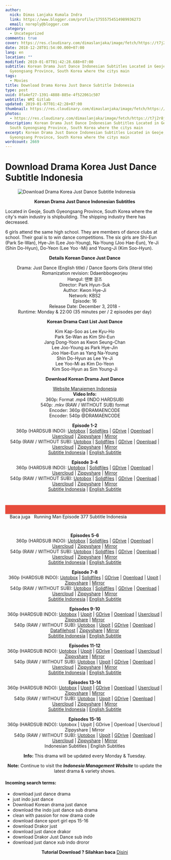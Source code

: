 ```yaml
---
author:
  nick: Dimas Lanjaka Kumala Indra
  link: https://www.blogger.com/profile/17555754514989936273
  email: noreply@blogger.com
category:
  - Uncategorized
comments: true
cover: https://res.cloudinary.com/dimaslanjaka/image/fetch/https://t7j2r8j8.stackpathcdn.com/wp-content/uploads/2018/12/Download-Drama-Korea-Just-Dance-Subtitle-Indonesia-678x381.jpg
date: 2018-12-28T01:54:00.000+07:00
lang: en
location: ""
modified: 2019-01-07T01:42:28.688+07:00
subtitle: Korean Drama Just Dance Indonesian Subtitles Located in Geoje, South
  Gyeongsang Province, South Korea where the citys main
tags:
  - Movies
title: Download Drama Korea Just Dance Subtitle Indonesia
type: post
uuid: 8fa4ef27-1391-4888-885e-4f522061c507
webtitle: WMI Gitlab
updated: 2019-01-07T01:42:28+07:00
thumbnail: https://res.cloudinary.com/dimaslanjaka/image/fetch/https://t7j2r8j8.stackpathcdn.com/wp-content/uploads/2018/12/Download-Drama-Korea-Just-Dance-Subtitle-Indonesia-678x381.jpg
photos:
  - https://res.cloudinary.com/dimaslanjaka/image/fetch/https://t7j2r8j8.stackpathcdn.com/wp-content/uploads/2018/12/Download-Drama-Korea-Just-Dance-Subtitle-Indonesia-678x381.jpg
description: Korean Drama Just Dance Indonesian Subtitles Located in Geoje,
  South Gyeongsang Province, South Korea where the citys main
excerpt: Korean Drama Just Dance Indonesian Subtitles Located in Geoje, South
  Gyeongsang Province, South Korea where the citys main
wordcount: 2669
---
```


<h1 for="title" class="notranslate">Download Drama Korea Just Dance Subtitle Indonesia</h1>  <div>  <div class="entry-content clearfix">  <figure class="entry-thumbnail"><img src="https://res.cloudinary.com/dimaslanjaka/image/fetch/https://t7j2r8j8.stackpathcdn.com/wp-content/uploads/2018/12/Download-Drama-Korea-Just-Dance-Subtitle-Indonesia-678x381.jpg" alt="Download Drama Korea Just Dance Subtitle Indonesia" title="Download Korean Drama Just Dance Indonesian Subtitles" class="notranslate"></figure><p style="text-align: center;"> <span class="notranslate"> <strong>Korean Drama Just Dance Indonesian Subtitles</strong></span> </p>  <p> <span class="notranslate"> Located in Geoje, South Gyeongsang Province, South Korea where the city's main industry is shipbuilding.</span> <span class="notranslate"> The shipping industry there has decreased.</span> </p>  <p> <span class="notranslate"> 6 girls attend the same high school.</span> <span class="notranslate"> They are members of dance clubs at school.</span> <span class="notranslate"> Their goal is to win dance competitions.</span> <span class="notranslate"> The six girls are Shi-Eun (Park Se-Wan), Hye-Jin (Lee Joo-Young), Na-Young (Joo Hae-Eun), Ye-Ji (Shin Do-Hyun), Do-Yeon (Lee Yoo -Mi) and Young-Ji (Kim Soo-Hyun).</span> </p>  <p style="text-align: center;"> <span class="notranslate"> <strong>Details Korean Dance Just Dance</strong></span> </p>  <p style="text-align: center;"> <span class="notranslate"> Drama: Just Dance (English title) / Dance Sports Girls (literal title)</span> <br><span class="notranslate"> Romanization revision: Ddaenbbogeorjeu</span> <br><span class="notranslate"> Hangul: 땐뽀 걸즈</span> <br><span class="notranslate"> Director: Park Hyun-Suk</span> <br><span class="notranslate"> Author: Kwon Hye-Ji</span> <br><span class="notranslate"> Network: KBS2</span> <br><span class="notranslate"> Episode: 16</span> <br><span class="notranslate"> Release Date: December 3, 2018 -</span> <br><span class="notranslate"> Runtime: Monday &amp; 22:00 (35 minutes per / 2 episodes per day)</span> </p>  <p style="text-align: center;"> <span class="notranslate"> <strong>Korean Drama Cast List Just Dance</strong></span> </p>  <p style="text-align: center;"> <span class="notranslate"> Kim Kap-Soo as Lee Kyu-Ho</span> <br><span class="notranslate"> Park Se-Wan as Kim Shi-Eun</span> <br><span class="notranslate"> Jang Dong-Yoon as Kwon Seung-Chan</span> <br><span class="notranslate"> Lee Joo-Young as Park Hye-Jin</span> <br><span class="notranslate"> Joo Hae-Eun as Yang Na-Young</span> <br><span class="notranslate"> Shin Do-Hyun as Lee Ye-Ji</span> <br><span class="notranslate"> Lee Yoo-Mi as Kim Do-Yeon</span> <br><span class="notranslate"> Kim Soo-Hyun as Sim Young-Ji</span> </p>  <p style="text-align: center;"> <span class="notranslate"> <strong>Download Korean Drama Just Dance</strong></span> </p>  <p style="text-align: center;"> <a href="https://web-manajemen.blogspot.com/p/search.html?q=" data-wpel-link="internal" class="notranslate" target="_blank">Website Manajemen Indonesia</a> <br><span class="notranslate"> <strong>Video Info:</strong></span> <strong><br></strong> <span class="notranslate"> 360p: Format .mp4 (INDO HARDSUB)</span> <br><span class="notranslate"> 540p: .mkv (RAW / WITHOUT SUB) format</span> <br><span class="notranslate"> Encoder: 360p @DRAMAENCODE</span> <br><span class="notranslate"> Encoder: 540p @DRAMAENCODE</span> </p>  <p style="text-align: center;"> <span class="notranslate"> <strong>Episode 1-2</strong></span> <br><span class="notranslate"> 360p (HARDSUB INDO): <a href="https://uptobox.com/lrwo8gzjy9u8" data-wpel-link="external" target="_blank" rel="noopener noreferer nofollow" class="notranslate">Uptobox</a> |</span> <span class="notranslate"> <a href="http://www.solidfiles.com/v/aZZZnPGAY7LMm" data-wpel-link="external" target="_blank" rel="noopener noreferer nofollow" class="notranslate">Solidfiles</a> |</span> <span class="notranslate"> <a href="https://drive.google.com/uc?id=1LiZs79gd8ML-_FFK3w1zooOE0SB5znVn&amp;export=download" data-wpel-link="external" target="_blank" rel="noopener noreferer nofollow" class="notranslate">GDrive</a> |</span> <span class="notranslate"> <a href="" data-wpel-link="external" target="_blank" rel="nofollow noopener noreferrer" class="notranslate">Openload</a> |</span> <span class="notranslate"> <a href="https://userscloud.com/ff4di7fhqf4e" data-wpel-link="external" target="_blank" rel="noopener noreferer nofollow" class="notranslate">Usercloud</a> |</span> <span class="notranslate"> <a href="https://www18.zippyshare.com/v/BzxrzQRB/file.html" data-wpel-link="external" target="_blank" rel="noopener noreferer nofollow" class="notranslate">Zippyshare</a> |</span> <a href="https://mirrorace.com/m/2PBl6" data-wpel-link="external" target="_blank" rel="noopener noreferer nofollow" class="notranslate">Mirror</a> <br><span class="notranslate"> 540p (RAW / WITHOUT SUB): <a href="https://uptobox.com/qfc9qv1rcfug" data-wpel-link="external" target="_blank" rel="noopener noreferer nofollow" class="notranslate">Uptobox</a> |</span> <span class="notranslate"> <a href="http://www.solidfiles.com/v/e88nQjdVg868Y" data-wpel-link="external" target="_blank" rel="noopener noreferer nofollow" class="notranslate">Solidfiles</a> |</span> <span class="notranslate"> <a href="https://drive.google.com/uc?id=1t0C854hQECJE4X9wfYU8qXuXS0B2Ykzr&amp;export=download" data-wpel-link="external" target="_blank" rel="noopener noreferer nofollow" class="notranslate">GDrive</a> |</span> <span class="notranslate"> <a href="" data-wpel-link="external" target="_blank" rel="nofollow noopener noreferrer" class="notranslate">Openload</a> |</span> <span class="notranslate"> <a href="https://userscloud.com/kbxqv0jjo6ii" data-wpel-link="external" target="_blank" rel="noopener noreferer nofollow" class="notranslate">Usercloud</a> |</span> <span class="notranslate"> <a href="https://www31.zippyshare.com/v/g9ktXrbv/file.html" data-wpel-link="external" target="_blank" rel="noopener noreferer nofollow" class="notranslate">Zippyshare</a> |</span> <a href="https://mirrorace.com/m/3vygc" data-wpel-link="external" target="_blank" rel="noopener noreferer nofollow" class="notranslate">Mirror</a> <br><span class="notranslate"> <a href="https://subscene.com/subtitles/just-dance-dance-sports-girls-ddaenbbogeorjeu/indonesian/1893016" data-wpel-link="external" target="_blank" rel="noopener noreferer nofollow" class="notranslate">Subtitle Indonesia</a> |</span> <a href="https://subscene.com/subtitles/just-dance-dance-sports-girls-ddaenbbogeorjeu/english/1892881" data-wpel-link="external" target="_blank" rel="noopener noreferer nofollow" class="notranslate">English Subtitle</a> </p>  <p style="text-align: center;"> <span class="notranslate"> <strong>Episode 3-4</strong></span> <br><span class="notranslate"> 360p (HARDSUB INDO): <a href="https://uptobox.com/y0kpk3zxsw5b" data-wpel-link="external" target="_blank" rel="noopener noreferer nofollow" class="notranslate">Uptobox</a> |</span> <span class="notranslate"> <a href="http://www.solidfiles.com/v/PAAkzva7VKX2R" data-wpel-link="external" target="_blank" rel="noopener noreferer nofollow" class="notranslate">Solidfiles</a> |</span> <span class="notranslate"> <a href="https://drive.google.com/uc?id=1_5ODPkl1PPtAvconsAfVorXgo98HW2QV&amp;export=download" data-wpel-link="external" target="_blank" rel="noopener noreferer nofollow" class="notranslate">GDrive</a> |</span> <span class="notranslate"> <a href="" data-wpel-link="external" target="_blank" rel="nofollow noopener noreferrer" class="notranslate">Openload</a> |</span> <span class="notranslate"> <a href="https://userscloud.com/69qkz0o22uot" data-wpel-link="external" target="_blank" rel="noopener noreferer nofollow" class="notranslate">Usercloud</a> |</span> <span class="notranslate"> <a href="https://www29.zippyshare.com/v/gzpeePlW/file.html" data-wpel-link="external" target="_blank" rel="noopener noreferer nofollow" class="notranslate">Zippyshare</a> |</span> <a href="https://mirrorace.com/m/4Ruvd" data-wpel-link="external" target="_blank" rel="noopener noreferer nofollow" class="notranslate">Mirror</a> <br><span class="notranslate"> 540p (RAW / WITHOUT SUB): <a href="https://uptobox.com/hke9igvuus0z" data-wpel-link="external" target="_blank" rel="noopener noreferer nofollow" class="notranslate">Uptobox</a> |</span> <span class="notranslate"> <a href="http://www.solidfiles.com/v/3PP8VV5yqX23B" data-wpel-link="external" target="_blank" rel="noopener noreferer nofollow" class="notranslate">Solidfiles</a> |</span> <span class="notranslate"> <a href="https://drive.google.com/uc?id=1EWoCFb8dZCYmQj8aLHyKnIzBKZcezBDa&amp;export=download" data-wpel-link="external" target="_blank" rel="noopener noreferer nofollow" class="notranslate">GDrive</a> |</span> <span class="notranslate"> <a href="" data-wpel-link="external" target="_blank" rel="nofollow noopener noreferrer" class="notranslate">Openload</a> |</span> <span class="notranslate"> <a href="https://userscloud.com/wwcv9clazbap" data-wpel-link="external" target="_blank" rel="noopener noreferer nofollow" class="notranslate">Usercloud</a> |</span> <span class="notranslate"> <a href="https://www75.zippyshare.com/v/SgQEYL9N/file.html" data-wpel-link="external" target="_blank" rel="noopener noreferer nofollow" class="notranslate">Zippyshare</a> |</span> <a href="https://mirrorace.com/m/4Ru4h" data-wpel-link="external" target="_blank" rel="noopener noreferer nofollow" class="notranslate">Mirror</a> <br><span class="notranslate"> <a href="https://subscene.com/subtitles/just-dance-dance-sports-girls-ddaenbbogeorjeu/indonesian/1893512" data-wpel-link="external" target="_blank" rel="noopener noreferer nofollow" class="notranslate">Subtitle Indonesia</a> |</span> <a href="https://subscene.com/subtitles/just-dance-dance-sports-girls-ddaenbbogeorjeu/english/1893350" data-wpel-link="external" target="_blank" rel="noopener noreferer nofollow" class="notranslate">English Subtitle</a> </p>  <div style="clear:both; margin-top:3em; margin-bottom:3em;" class="notranslate"> <a href="https://web-manajemen.blogspot.com/p/search.html?q=running%20man%20episode%20%20subtitle%20indonesia" target="_blank" class="notranslate u54543b72ea0a79809ffb4a3b32bc6f04" data-wpel-link="internal"></a> <style>.u54543b72ea0a79809ffb4a3b32bc6f04{padding:0;margin:0;padding-top:1em!important;padding-bottom:1em!important;width:100%;display:block;font-weight:700;background-color:#E74C3C;border:0!important;border-left:4px solid #E74C3C!important;box-shadow:0 1px 2px rgba(0,0,0,.17);-moz-box-shadow:0 1px 2px rgba(0,0,0,.17);-o-box-shadow:0 1px 2px rgba(0,0,0,.17);-webkit-box-shadow:0 1px 2px rgba(0,0,0,.17);text-decoration:none}.u54543b72ea0a79809ffb4a3b32bc6f04:active,.u54543b72ea0a79809ffb4a3b32bc6f04:hover{opacity:1;transition:opacity 250ms;webkit-transition:opacity 250ms;text-decoration:none}.u54543b72ea0a79809ffb4a3b32bc6f04{transition:background-color 250ms;webkit-transition:background-color 250ms;opacity:1;transition:opacity 250ms;webkit-transition:opacity 250ms}.u54543b72ea0a79809ffb4a3b32bc6f04 .ctaText{font-weight:700;color:#000;text-decoration:none;font-size:16px}.u54543b72ea0a79809ffb4a3b32bc6f04 .postTitle{color:#ECF0F1;text-decoration:underline!important;font-size:16px}.u54543b72ea0a79809ffb4a3b32bc6f04:hover .postTitle{text-decoration:underline!important}</style>  <div style="padding-left:1em; padding-right:1em;" class="notranslate"> <span class="notranslate ctaText">Baca juga</span> &nbsp; <span class="notranslate postTitle">Running Man Episode 377 Subtitle Indonesia</span> </div>  </div>  <p style="text-align: center;"> <span class="notranslate"> <strong>Episodes 5-6</strong></span> <br><span class="notranslate"> 360p (HARDSUB INDO): <a href="https://uptobox.com/xhnf03srytj0" data-wpel-link="external" target="_blank" rel="noopener noreferer nofollow" class="notranslate">Uptobox</a> |</span> <span class="notranslate"> <a href="https://www.solidfiles.com/v/jXXvN3x2rNpDL" data-wpel-link="external" target="_blank" rel="noopener noreferer nofollow" class="notranslate">Solidfiles</a> |</span> <span class="notranslate"> <a href="https://drive.google.com/uc?id=1w_pAei49gJE4bHk5CQGnlxV8EmoD_vph&amp;export=download" data-wpel-link="external" target="_blank" rel="noopener noreferer nofollow" class="notranslate">GDrive</a> |</span> <span class="notranslate"> <a href="" data-wpel-link="external" target="_blank" rel="nofollow noopener noreferrer" class="notranslate">Openload</a> |</span> <span class="notranslate"> <a href="https://userscloud.com/em43kx3ixdgg" data-wpel-link="external" target="_blank" rel="noopener noreferer nofollow" class="notranslate">Usercloud</a> |</span> <span class="notranslate"> <a href="https://www81.zippyshare.com/v/s7E5IB5o/file.html" data-wpel-link="external" target="_blank" rel="noopener noreferer nofollow" class="notranslate">Zippyshare</a> |</span> <a href="https://mirrorace.com/m/4RA9x" data-wpel-link="external" target="_blank" rel="noopener noreferer nofollow" class="notranslate">Mirror</a> <br><span class="notranslate"> 540p (RAW / WITHOUT SUB): <a href="https://uptobox.com/97b2tppvzyrs" data-wpel-link="external" target="_blank" rel="noopener noreferer nofollow" class="notranslate">Uptobox</a> |</span> <span class="notranslate"> <a href="http://www.solidfiles.com/v/3PP7jxLnyYzmY" data-wpel-link="external" target="_blank" rel="noopener noreferer nofollow" class="notranslate">Solidfiles</a> |</span> <span class="notranslate"> <a href="https://drive.google.com/uc?id=15rL2YpNNkPl1hFafWMHhcunB8gnZTARU&amp;export=download" data-wpel-link="external" target="_blank" rel="noopener noreferer nofollow" class="notranslate">GDrive</a> |</span> <span class="notranslate"> <a href="" data-wpel-link="external" target="_blank" rel="nofollow noopener noreferrer" class="notranslate">Openload</a> |</span> <span class="notranslate"> <a href="https://userscloud.com/9pb10izv2w5d" data-wpel-link="external" target="_blank" rel="noopener noreferer nofollow" class="notranslate">Usercloud</a> |</span> <span class="notranslate"> <a href="https://www94.zippyshare.com/v/BQQCMGIj/file.html" data-wpel-link="external" target="_blank" rel="noopener noreferer nofollow" class="notranslate">Zippyshare</a> |</span> <a href="https://mirrorace.com/m/4Rzbd" data-wpel-link="external" target="_blank" rel="noopener noreferer nofollow" class="notranslate">Mirror</a> <br><span class="notranslate"> <a href="https://subscene.com/subtitles/just-dance-dance-sports-girls-ddaenbbogeorjeu/indonesian/1896917" data-wpel-link="external" target="_blank" rel="noopener noreferer nofollow" class="notranslate">Subtitle Indonesia</a> |</span> <a href="https://subscene.com/subtitles/just-dance-dance-sports-girls-ddaenbbogeorjeu/english/1896680" data-wpel-link="external" target="_blank" rel="noopener noreferer nofollow" class="notranslate">English Subtitle</a> </p>  <p style="text-align: center;"> <span class="notranslate"> <strong>Episode 7-8</strong></span> <br><span class="notranslate"> 360p (HARDSUB INDO): <a href="https://uptobox.com/5eq1s08bff74" data-wpel-link="external" target="_blank" rel="noopener noreferer nofollow" class="notranslate">Uptobox</a> |</span> <span class="notranslate"> <a href="http://www.solidfiles.com/v/e88xzWY8jQrRe" data-wpel-link="external" target="_blank" rel="noopener noreferer nofollow" class="notranslate">Solidfiles</a> |</span> <span class="notranslate"> <a href="https://drive.google.com/uc?id=1HMNvGRxRzX3hAEiaJ2bux2xQhDtzVBBF&amp;export=download" data-wpel-link="external" target="_blank" rel="noopener noreferer nofollow" class="notranslate">GDrive</a> |</span> <span class="notranslate"> <a href="" data-wpel-link="external" target="_blank" rel="nofollow noopener noreferrer" class="notranslate">Openload</a> |</span> <span class="notranslate"> <a href="http://uppit.com/etxosa9bh4f6" data-wpel-link="external" target="_blank" rel="noopener noreferer nofollow" class="notranslate">Uppit</a> |</span> <span class="notranslate"> <a href="https://www47.zippyshare.com/v/ezLcmItc/file.html" data-wpel-link="external" target="_blank" rel="noopener noreferer nofollow" class="notranslate">Zippyshare</a> |</span> <a href="https://mirrorace.com/m/4bDfd" data-wpel-link="external" target="_blank" rel="noopener noreferer nofollow" class="notranslate">Mirror</a> <br><span class="notranslate"> 540p (RAW / WITHOUT SUB): <a href="https://uptobox.com/jvd1sqs282i7" data-wpel-link="external" target="_blank" rel="noopener noreferer nofollow" class="notranslate">Uptobox</a> |</span> <span class="notranslate"> <a href="https://www.solidfiles.com/v/8ppxgPNLW43DQ" data-wpel-link="external" target="_blank" rel="noopener noreferer nofollow" class="notranslate">Solidfiles</a> |</span> <span class="notranslate"> <a href="https://drive.google.com/uc?id=1c9UOCwHHW2Kz_ef2nui30fJAxA8fQhNY&amp;export=download" data-wpel-link="external" target="_blank" rel="noopener noreferer nofollow" class="notranslate">GDrive</a> |</span> <span class="notranslate"> <a href="" data-wpel-link="external" target="_blank" rel="nofollow noopener noreferrer" class="notranslate">Openload</a> |</span> <span class="notranslate"> <a href="https://userscloud.com/4lp1ay78sfhe" data-wpel-link="external" target="_blank" rel="noopener noreferer nofollow" class="notranslate">Usercloud</a> |</span> <span class="notranslate"> <a href="https://www61.zippyshare.com/v/wMuQZsHk/file.html" data-wpel-link="external" target="_blank" rel="noopener noreferer nofollow" class="notranslate">Zippyshare</a> |</span> <a href="https://mirrorace.com/m/4RA9w" data-wpel-link="external" target="_blank" rel="noopener noreferer nofollow" class="notranslate">Mirror</a> <br><span class="notranslate"> <a href="https://subscene.com/subtitles/just-dance-dance-sports-girls-ddaenbbogeorjeu/indonesian/1897447" data-wpel-link="external" target="_blank" rel="noopener noreferer nofollow" class="notranslate">Subtitle Indonesia</a> |</span> <a href="https://subscene.com/subtitles/just-dance-dance-sports-girls-ddaenbbogeorjeu/english/1897250" data-wpel-link="external" target="_blank" rel="noopener noreferer nofollow" class="notranslate">English Subtitle</a> </p>  <p style="text-align: center;"> <span class="notranslate"> <strong>Episodes 9-10</strong></span> <br><span class="notranslate"> 360p (HARDSUB INDO): <a href="https://uptobox.com/zjx83i97zj4k" data-wpel-link="external" target="_blank" rel="noopener noreferer nofollow" class="notranslate">Uptobox</a> |</span> <span class="notranslate"> <a href="http://uppit.com/jd3efoh0b9m9" data-wpel-link="external" target="_blank" rel="noopener noreferer nofollow" class="notranslate">Uppit</a> |</span> <span class="notranslate"> <a href="https://drive.google.com/uc?id=1TzerAVRtmpu6pw8YmUTHNfysRsOejYbl&amp;export=download" data-wpel-link="external" target="_blank" rel="noopener noreferer nofollow" class="notranslate">GDrive</a> |</span> <span class="notranslate"> <a href="" data-wpel-link="external" target="_blank" rel="nofollow noopener noreferrer" class="notranslate">Openload</a> |</span> <span class="notranslate"> <a href="https://userscloud.com/3uw2dngrpi15" data-wpel-link="external" target="_blank" rel="noopener noreferer nofollow" class="notranslate">Usercloud</a> |</span> <span class="notranslate"> <a href="https://www13.zippyshare.com/v/WYxLjhSS/file.html" data-wpel-link="external" target="_blank" rel="noopener noreferer nofollow" class="notranslate">Zippyshare</a> |</span> <a href="https://mirrorace.com/m/3vLcs" data-wpel-link="external" target="_blank" rel="noopener noreferer nofollow" class="notranslate">Mirror</a> <br><span class="notranslate"> 540p (RAW / WITHOUT SUB): <a href="https://uptobox.com/exksys7el2nf" data-wpel-link="external" target="_blank" rel="noopener noreferer nofollow" class="notranslate">Uptobox</a> |</span> <span class="notranslate"> <a href="http://uppit.com/ajp9eryrrqws" data-wpel-link="external" target="_blank" rel="noopener noreferer nofollow" class="notranslate">Uppit</a> |</span> <span class="notranslate"> <a href="https://drive.google.com/uc?id=14uZSqsJKxY7Ez0f8RqnN9j4EtzDuS8eH&amp;export=download" data-wpel-link="external" target="_blank" rel="noopener noreferer nofollow" class="notranslate">GDrive</a> |</span> <span class="notranslate"> <a href="" data-wpel-link="external" target="_blank" rel="nofollow noopener noreferrer" class="notranslate">Openload</a> |</span> <span class="notranslate"> <a href="https://www.datafilehost.com/d/abddc06e" data-wpel-link="external" target="_blank" rel="noopener noreferer nofollow" class="notranslate">Datafilehost</a> |</span> <span class="notranslate"> <a href="https://www112.zippyshare.com/v/cSUg9QHK/file.html" data-wpel-link="external" target="_blank" rel="noopener noreferer nofollow" class="notranslate">Zippyshare</a> |</span> <a href="https://mirrorace.com/m/2PN61" data-wpel-link="external" target="_blank" rel="noopener noreferer nofollow" class="notranslate">Mirror</a> <br><span class="notranslate"> <a href="https://subscene.com/subtitles/just-dance-dance-sports-girls-ddaenbbogeorjeu/indonesian/1900543" data-wpel-link="external" target="_blank" rel="noopener noreferer nofollow" class="notranslate">Subtitle Indonesia</a> |</span> <a href="https://subscene.com/subtitles/just-dance-dance-sports-girls-ddaenbbogeorjeu/english/1900324" data-wpel-link="external" target="_blank" rel="noopener noreferer nofollow" class="notranslate">English Subtitle</a> </p>  <p style="text-align: center;"> <span class="notranslate"> <strong>Episodes 11-12</strong></span> <br><span class="notranslate"> 360p (HARDSUB INDO): <a href="https://uptobox.com/g4gp3768y72c" data-wpel-link="external" target="_blank" rel="noopener noreferer nofollow" class="notranslate">Uptobox</a> |</span> <span class="notranslate"> <a href="http://uppit.com/xz6gsbnkaz4g" data-wpel-link="external" target="_blank" rel="noopener noreferer nofollow" class="notranslate">Uppit</a> |</span> <span class="notranslate"> <a href="https://drive.google.com/uc?id=1ilQsYMeURWzIXEJ32eMBvtzx2HM3T-fi&amp;export=download" data-wpel-link="external" target="_blank" rel="noopener noreferer nofollow" class="notranslate">GDrive</a> |</span> <span class="notranslate"> <a href="" data-wpel-link="external" target="_blank" rel="nofollow noopener noreferrer" class="notranslate">Openload</a> |</span> <span class="notranslate"> <a href="https://userscloud.com/un4xbs72t2wv" data-wpel-link="external" target="_blank" rel="noopener noreferer nofollow" class="notranslate">Usercloud</a> |</span> <span class="notranslate"> <a href="https://www27.zippyshare.com/v/QYjbWHtY/file.html" data-wpel-link="external" target="_blank" rel="noopener noreferer nofollow" class="notranslate">Zippyshare</a> |</span> <a href="https://mirrorace.com/m/4bJyQ" data-wpel-link="external" target="_blank" rel="noopener noreferer nofollow" class="notranslate">Mirror</a> <br><span class="notranslate"> 540p (RAW / WITHOUT SUB): <a href="https://uptobox.com/20qfyiree9r8" data-wpel-link="external" target="_blank" rel="noopener noreferer nofollow" class="notranslate">Uptobox</a> |</span> <span class="notranslate"> <a href="http://uppit.com/i6gscdiuf36l" data-wpel-link="external" target="_blank" rel="noopener noreferer nofollow" class="notranslate">Uppit</a> |</span> <span class="notranslate"> <a href="https://drive.google.com/uc?id=1r75rYXLz9HOSYAG95iqRsvxdjMkMiwDZ&amp;export=download" data-wpel-link="external" target="_blank" rel="noopener noreferer nofollow" class="notranslate">GDrive</a> |</span> <span class="notranslate"> <a href="" data-wpel-link="external" target="_blank" rel="nofollow noopener noreferrer" class="notranslate">Openload</a> |</span> <span class="notranslate"> <a href="https://userscloud.com/6ebx6h307ec1" data-wpel-link="external" target="_blank" rel="noopener noreferer nofollow" class="notranslate">Usercloud</a> |</span> <span class="notranslate"> <a href="https://www35.zippyshare.com/v/1T5OCKl5/file.html" data-wpel-link="external" target="_blank" rel="noopener noreferer nofollow" class="notranslate">Zippyshare</a> |</span> <a href="https://mirrorace.com/m/29Qtm" data-wpel-link="external" target="_blank" rel="noopener noreferer nofollow" class="notranslate">Mirror</a> <br><span class="notranslate"> <a href="https://subscene.com/subtitles/just-dance-ddaenbbogeorjeu/indonesian/1901070" data-wpel-link="external" target="_blank" rel="noopener noreferer nofollow" class="notranslate">Subtitle Indonesia</a> |</span> <a href="https://subscene.com/subtitles/just-dance-ddaenbbogeorjeu/english/1900832" data-wpel-link="external" target="_blank" rel="noopener noreferer nofollow" class="notranslate">English Subtitle</a> </p>  <p style="text-align: center;"> <span class="notranslate"> <strong>Episodes 13-14</strong></span> <br><span class="notranslate"> 360p (HARDSUB INDO): <a href="https://uptobox.com/udm08507vcvh" data-wpel-link="external" target="_blank" rel="noopener noreferer nofollow" class="notranslate">Uptobox</a> |</span> <span class="notranslate"> <a href="http://uppit.com/y3xjot2451m4" data-wpel-link="external" target="_blank" rel="noopener noreferer nofollow" class="notranslate">Uppit</a> |</span> <span class="notranslate"> <a href="https://drive.google.com/uc?id=1fcVOcLuQgAlSUt0fvWw_dcnVwGRkbzIF&amp;export=download" data-wpel-link="external" target="_blank" rel="noopener noreferer nofollow" class="notranslate">GDrive</a> |</span> <span class="notranslate"> <a href="" data-wpel-link="external" target="_blank" rel="nofollow noopener noreferrer" class="notranslate">Openload</a> |</span> <span class="notranslate"> <a href="https://userscloud.com/bjydaodtpdkt" data-wpel-link="external" target="_blank" rel="noopener noreferer nofollow" class="notranslate">Usercloud</a> |</span> <span class="notranslate"> <a href="https://www98.zippyshare.com/v/g4o5JzyV/file.html" data-wpel-link="external" target="_blank" rel="noopener noreferer nofollow" class="notranslate">Zippyshare</a> |</span> <a href="https://mirrorace.com/m/4RM9R" data-wpel-link="external" target="_blank" rel="noopener noreferer nofollow" class="notranslate">Mirror</a> <br><span class="notranslate"> 540p (RAW / WITHOUT SUB): <a href="https://uptobox.com/329z1ueo6rcx" data-wpel-link="external" target="_blank" rel="noopener noreferer nofollow" class="notranslate">Uptobox</a> |</span> <span class="notranslate"> <a href="http://uppit.com/szx5ee3x35zi" data-wpel-link="external" target="_blank" rel="noopener noreferer nofollow" class="notranslate">Uppit</a> |</span> <span class="notranslate"> <a href="https://drive.google.com/uc?id=1vL0IGqfZsIzGBJ7GT-T9GcMErDFyRf5z&amp;export=download" data-wpel-link="external" target="_blank" rel="noopener noreferer nofollow" class="notranslate">GDrive</a> |</span> <span class="notranslate"> <a href="" data-wpel-link="external" target="_blank" rel="nofollow noopener noreferrer" class="notranslate">Openload</a> |</span> <span class="notranslate"> <a href="https://userscloud.com/ufojvgbfka5n" data-wpel-link="external" target="_blank" rel="noopener noreferer nofollow" class="notranslate">Usercloud</a> |</span> <span class="notranslate"> <a href="https://www83.zippyshare.com/v/xiabbkun/file.html" data-wpel-link="external" target="_blank" rel="noopener noreferer nofollow" class="notranslate">Zippyshare</a> |</span> <a href="https://mirrorace.com/m/3vQvP" data-wpel-link="external" target="_blank" rel="noopener noreferer nofollow" class="notranslate">Mirror</a> <br><span class="notranslate"> <a href="https://subscene.com/subtitles/just-dance-ddaenbbogeorjeu/indonesian/1903611" data-wpel-link="external" target="_blank" rel="noopener noreferer nofollow" class="notranslate">Subtitle Indonesia</a> |</span> <a href="https://subscene.com/subtitles/just-dance-ddaenbbogeorjeu/english/1903521" data-wpel-link="external" target="_blank" rel="noopener noreferer nofollow" class="notranslate">English Subtitle</a> </p>  <p style="text-align: center;"> <span class="notranslate"> <strong>Episodes 15-16</strong></span> <br><span class="notranslate"> 360p (HARDSUB INDO): Uptobox |</span> <span class="notranslate"> Uppit |</span> <span class="notranslate"> GDrive |</span> <span class="notranslate"> Openload |</span> <span class="notranslate"> Usercloud |</span> <span class="notranslate"> Zippyshare |</span> <span class="notranslate"> Mirror</span> <br><span class="notranslate"> 540p (RAW / WITHOUT SUB): <a href="https://uptobox.com/8jkq1evwivu1" data-wpel-link="external" target="_blank" rel="noopener noreferer nofollow" class="notranslate">Uptobox</a> |</span> <span class="notranslate"> <a href="http://uppit.com/im6os4fybtew" data-wpel-link="external" target="_blank" rel="noopener noreferer nofollow" class="notranslate">Uppit</a> |</span> <span class="notranslate"> <a href="https://drive.google.com/uc?id=1BOwLLLQ39146pqjezsvLj2wGfsYuTBhU&amp;export=download" data-wpel-link="external" target="_blank" rel="noopener noreferer nofollow" class="notranslate">GDrive</a> |</span> <span class="notranslate"> <a href="" data-wpel-link="external" target="_blank" rel="nofollow noopener noreferrer" class="notranslate">Openload</a> |</span> <span class="notranslate"> <a href="https://userscloud.com/ixplwl0zp3x9" data-wpel-link="external" target="_blank" rel="noopener noreferer nofollow" class="notranslate">Usercloud</a> |</span> <span class="notranslate"> <a href="https://www80.zippyshare.com/v/B9amNcME/file.html" data-wpel-link="external" target="_blank" rel="noopener noreferer nofollow" class="notranslate">Zippyshare</a> |</span> <a href="https://mirrorace.com/m/3vRtU" data-wpel-link="external" target="_blank" rel="noopener noreferer nofollow" class="notranslate">Mirror</a> <br><span class="notranslate"> Indonesian Subtitles |</span> <span class="notranslate"> English Subtitles</span> </p>  <p style="text-align: center;"> <span class="notranslate"> <strong>Info:</strong> This drama will be updated every Monday &amp; Tuesday.</span> </p>  <p style="text-align: center;"> <span class="notranslate"> <strong>Note:</strong> Continue to visit the <em><strong>Indonesia Management Website</strong></em> to update the latest drama &amp; variety shows.</span> </p>  <h4> <span class="notranslate"> Incoming search terms:</span> </h4>  <ul>  <li> <span class="notranslate"> download just dance drama</span> </li>  <li> <span class="notranslate"> just indo just dance</span> </li>  <li> <span class="notranslate"> Download Korean drama just dance</span> </li>  <li> <span class="notranslate"> download the indo just dance sub drama</span> </li>  <li> <span class="notranslate"> clean with passion for now drama code</span> </li>  <li> <span class="notranslate"> download dance sport girl eps 15-16</span> </li>  <li> <span class="notranslate"> download Drakor just</span> </li>  <li> <span class="notranslate"> download just dance drakor</span> </li>  <li> <span class="notranslate"> download Drakor Just Dance sub indo</span> </li>  <li> <span class="notranslate"> download just dance xub indo droror</span> </li>  </ul>  <div class="notranslate code-block code-block-1" style="margin: 8px auto; text-align: center; display: block; clear: both;"> <b>Tutorial Download ? Silahkan baca</b> <a href="https://web-manajemen.blogspot.com/p/search.html?q=tutorial%20download%20di%20dramaencode" data-wpel-link="internal" class="notranslate" target="_blank">Disini</a> </div>  </div>    </div>  <script src="https://codepen.io/dimaslanjaka/pen/aQRrbR.js"></script>